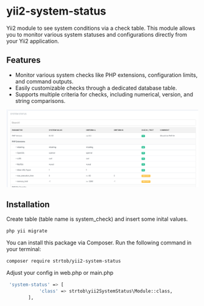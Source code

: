 # yii2-system-status

Yii2 module to see system conditions via a check table. This module allows you to monitor various system statuses and configurations directly from your Yii2 application.

## Features

- Monitor various system checks like PHP extensions, configuration limits, and command outputs.
- Easily customizable checks through a dedicated database table.
- Supports multiple criteria for checks, including numerical, version, and string comparisons.

![screenshot](screenshot_yii2_system_status.png)

## Installation
Create table (table name is system_check) and insert some inital values.

```bash
php yii migrate
```

You can install this package via Composer. Run the following command in your terminal:

```bash
composer require strtob/yii2-system-status
```

Adjust your config in web.php or main.php
```bash
 'system-status' => [
            'class' => strtob\yii2SystemStatus\Module::class,
        ],
```


